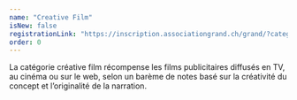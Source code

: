 ```yaml
---
name: "Creative Film"
isNew: false
registrationLink: "https://inscription.associationgrand.ch/grand/?category=Creative%20Film"
order: 0
---
```


La catégorie créative film récompense les films publicitaires diffusés en TV, au cinéma ou sur le web, selon un barème de notes basé sur la créativité du concept et l’originalité de la narration.